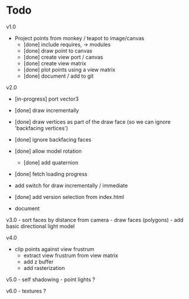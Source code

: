 Todo 
=========

v1.0
- Project points from monkey / teapot to image/canvas
    - [done] include requires, -> modules
    - [done] draw point to canvas
	- [done] create view port / canvas
	- [done] create view matrix
	- [done] plot points using a view matrix	
	- [done] document / add to git

v2.0
- [in-progress] port vector3

- [done] draw incrementally
- [done] draw vertices as part of the draw face (so we can ignore 'backfacing vertices')
- [done] ignore backfacing faces
- [done] allow model rotation
	- [done] add quaternion
- [done] fetch loading progress
- add switch for draw incrementally / immediate
- [done] add version selection from index.html
- document

v3.0
	- sort faces by distance from camera
	- draw faces (polygons)
	- add basic directional light model

v4.0
- clip points against view frustrum
    - extract view frustrum from view matrix
	- add z buffer
	- add rasterization

v5.0 
	- self shadowing
	- point lights ?

v6.0 
	- textures ?
	